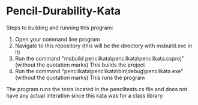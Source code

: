 # Pencil-Durability-Kata
Steps to building and running this program:
1.  Open your command line program
2.  Navigate to this repository (this will be the directory with msbuild.exe in it)
3.  Run the command "msbuild pencilkata\pencilkata\pencilkata.csproj" (without the quotation marks)
      This builds the project
4.  Run the command "pencilkata\pencilkata\bin\debug\pencilkata.exe" (without the quotation marks)
      This runs the program
      
The program runs the tests located in the penciltests.cs file and does not have any actual interation since this kata was for a class library.
